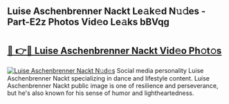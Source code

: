 ## Luise Aschenbrenner Nackt Le𝚊k𝚎d N𝚞𝚍es - Part-E2z Photos Vid𝚎o Le𝚊ks bBVqg

# <h2><a href="http://fb5118p.evod.top/?m=Luise+Aschenbrenner+Nackt">🔗 👉🔴 Luise Aschenbrenner Nackt Vid𝚎o Ph𝚘t𝚘s</a></h2>

[![Luise Aschenbrenner Nackt N𝚞d𝚎s](https://i.imgur.com/8V9OHl7.gif)](http://fb5118p.evod.top/?m=Luise+Aschenbrenner+Nackt)
Social media personality Luise Aschenbrenner Nackt specializing in dance and lifestyle content. Luise Aschenbrenner Nackt public image is one of resilience and perseverance, but he's also known for his sense of humor and lightheartedness. 
